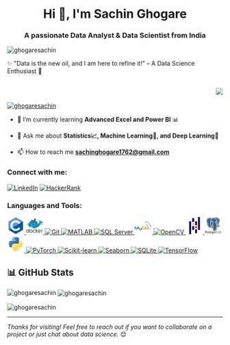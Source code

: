 <h1 align="center">Hi 👋, I'm Sachin Ghogare</h1>
<h3 align="center">A passionate Data Analyst & Data Scientist from India</h3>
<p align="left"> <img src="https://komarev.com/ghpvc/?username=ghogaresachin&label=Profile%20views&color=0e75b6&style=flat" alt="ghogaresachin" /> </p>

<p align="left">
  ✨ "Data is the new oil, and I am here to refine it!" – A Data Science Enthusiast 🚀
</p>


<br clear="both">

<div align="right">
  <img height="200" src="https://media.tenor.com/iRB7vrvhPR4AAAAj/data-code.gif"  />
</div>



<p align="left"> <a href="https://github.com/ryo-ma/github-profile-trophy"><img src="https://github-profile-trophy.vercel.app/?username=ghogaresachin" alt="ghogaresachin" /></a> </p>

- 🌱 I’m currently learning **Advanced Excel and Power BI** 📊

- 💬 Ask me about **Statistics📈, Machine Learning🤖, and Deep Learning🧠**

- 📫 How to reach me **sachinghogare1762@gmail.com**

<h3 align="left">Connect with me:</h3>
<p align="left">
<a href="https://www.linkedin.com/in/sachin-ghogare-325427208/" target="blank"><img align="center" src="https://raw.githubusercontent.com/rahuldkjain/github-profile-readme-generator/master/src/images/icons/Social/linked-in-alt.svg" alt="LinkedIn" height="30" width="40" /></a>
<a href="https://www.hackerrank.com/ghogaresachin" target="blank"><img align="center" src="https://raw.githubusercontent.com/rahuldkjain/github-profile-readme-generator/master/src/images/icons/Social/hackerrank.svg" alt="HackerRank" height="30" width="40" /></a>
</p>

<h3 align="left">Languages and Tools:</h3>
<p align="left">
  <a href="https://www.cprogramming.com/" target="_blank" rel="noreferrer">
    <img src="https://raw.githubusercontent.com/devicons/devicon/master/icons/c/c-original.svg" alt="C" width="40" height="40"/>
  </a>
  <a href="https://www.docker.com/" target="_blank" rel="noreferrer">
    <img src="https://raw.githubusercontent.com/devicons/devicon/master/icons/docker/docker-original-wordmark.svg" alt="Docker" width="40" height="40"/>
  </a>
  <a href="https://git-scm.com/" target="_blank" rel="noreferrer">
    <img src="https://www.vectorlogo.zone/logos/git-scm/git-scm-icon.svg" alt="Git" width="40" height="40"/>
  </a>
  <a href="https://www.mathworks.com/" target="_blank" rel="noreferrer">
    <img src="https://upload.wikimedia.org/wikipedia/commons/2/21/Matlab_Logo.png" alt="MATLAB" width="40" height="40"/>
  </a>
  <a href="https://www.microsoft.com/en-us/sql-server" target="_blank" rel="noreferrer">
    <img src="https://www.svgrepo.com/show/303229/microsoft-sql-server-logo.svg" alt="SQL Server" width="40" height="40"/>
  </a>
  <a href="https://www.mysql.com/" target="_blank" rel="noreferrer">
    <img src="https://raw.githubusercontent.com/devicons/devicon/master/icons/mysql/mysql-original-wordmark.svg" alt="MySQL" width="40" height="40"/>
  </a>
  <a href="https://opencv.org/" target="_blank" rel="noreferrer">
    <img src="https://www.vectorlogo.zone/logos/opencv/opencv-icon.svg" alt="OpenCV" width="40" height="40"/>
  </a>
  <a href="https://pandas.pydata.org/" target="_blank" rel="noreferrer">
    <img src="https://raw.githubusercontent.com/devicons/devicon/2ae2a900d2f041da66e950e4d48052658d850630/icons/pandas/pandas-original.svg" alt="Pandas" width="40" height="40"/>
  </a>
  <a href="https://www.postgresql.org" target="_blank" rel="noreferrer">
    <img src="https://raw.githubusercontent.com/devicons/devicon/master/icons/postgresql/postgresql-original-wordmark.svg" alt="PostgreSQL" width="40" height="40"/>
  </a>
  <a href="https://www.python.org" target="_blank" rel="noreferrer">
    <img src="https://raw.githubusercontent.com/devicons/devicon/master/icons/python/python-original.svg" alt="Python" width="40" height="40"/>
  </a>
  <a href="https://pytorch.org/" target="_blank" rel="noreferrer">
    <img src="https://www.vectorlogo.zone/logos/pytorch/pytorch-icon.svg" alt="PyTorch" width="40" height="40"/>
  </a>
  <a href="https://scikit-learn.org/" target="_blank" rel="noreferrer">
    <img src="https://upload.wikimedia.org/wikipedia/commons/0/05/Scikit_learn_logo_small.svg" alt="Scikit-learn" width="40" height="40"/>
  </a>
  <a href="https://seaborn.pydata.org/" target="_blank" rel="noreferrer">
    <img src="https://seaborn.pydata.org/_images/logo-mark-lightbg.svg" alt="Seaborn" width="40" height="40"/>
  </a>
  <a href="https://www.sqlite.org/" target="_blank" rel="noreferrer">
    <img src="https://www.vectorlogo.zone/logos/sqlite/sqlite-icon.svg" alt="SQLite" width="40" height="40"/>
  </a>
  <a href="https://www.tensorflow.org" target="_blank" rel="noreferrer">
    <img src="https://www.vectorlogo.zone/logos/tensorflow/tensorflow-icon.svg" alt="TensorFlow" width="40" height="40"/>
  </a>
</p>

## 📊 GitHub Stats

<p><img align="left" src="https://github-readme-stats.vercel.app/api/top-langs?username=ghogaresachin&show_icons=true&locale=en&layout=compact" alt="ghogaresachin" /></p>

<p>&nbsp;<img align="center" src="https://github-readme-stats.vercel.app/api?username=ghogaresachin&show_icons=true&locale=en" alt="ghogaresachin" /></p>

<p><img align="center" src="https://github-readme-streak-stats.herokuapp.com/?user=ghogaresachin&" alt="ghogaresachin" /></p>

---

*Thanks for visiting! Feel free to reach out if you want to collaborate on a project or just chat about data science.* 😊
